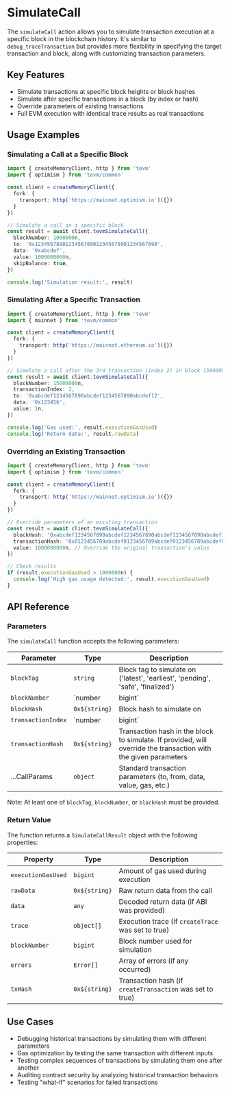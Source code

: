 # SimulateCall

The `simulateCall` action allows you to simulate transaction execution at a specific block in the blockchain history. It's similar to `debug_traceTransaction` but provides more flexibility in specifying the target transaction and block, along with customizing transaction parameters.

## Key Features

- Simulate transactions at specific block heights or block hashes
- Simulate after specific transactions in a block (by index or hash)
- Override parameters of existing transactions
- Full EVM execution with identical trace results as real transactions

## Usage Examples

### Simulating a Call at a Specific Block

```typescript
import { createMemoryClient, http } from 'tevm'
import { optimism } from 'tevm/common'

const client = createMemoryClient({
  fork: {
    transport: http('https://mainnet.optimism.io')({})
  }
})

// Simulate a call on a specific block
const result = await client.tevmSimulateCall({
  blockNumber: 1000000n,
  to: '0x1234567890123456789012345678901234567890',
  data: '0xabcdef',
  value: 1000000000n,
  skipBalance: true,
})

console.log('Simulation result:', result)
```

### Simulating After a Specific Transaction

```typescript
import { createMemoryClient, http } from 'tevm'
import { mainnet } from 'tevm/common'

const client = createMemoryClient({
  fork: {
    transport: http('https://mainnet.ethereum.io')({})
  }
})

// Simulate a call after the 3rd transaction (index 2) in block 15000000
const result = await client.tevmSimulateCall({
  blockNumber: 15000000n,
  transactionIndex: 2,
  to: '0xabcdef1234567890abcdef1234567890abcdef12',
  data: '0x123456',
  value: 1n,
})

console.log('Gas used:', result.executionGasUsed)
console.log('Return data:', result.rawData)
```

### Overriding an Existing Transaction

```typescript
import { createMemoryClient, http } from 'tevm'
import { optimism } from 'tevm/common'

const client = createMemoryClient({
  fork: {
    transport: http('https://mainnet.optimism.io')({})
  }
})

// Override parameters of an existing transaction
const result = await client.tevmSimulateCall({
  blockHash: '0xabcdef1234567890abcdef1234567890abcdef1234567890abcdef1234567890',
  transactionHash: '0x0123456789abcdef0123456789abcdef0123456789abcdef0123456789abcdef',
  value: 1000000000n, // Override the original transaction's value
})

// Check results
if (result.executionGasUsed > 1000000n) {
  console.log('High gas usage detected:', result.executionGasUsed)
}
```

## API Reference

### Parameters

The `simulateCall` function accepts the following parameters:

| Parameter | Type | Description |
|-----------|------|-------------|
| `blockTag` | `string` | Block tag to simulate on ('latest', 'earliest', 'pending', 'safe', 'finalized') |
| `blockNumber` | `number | bigint` | Block number to simulate on |
| `blockHash` | `0x${string}` | Block hash to simulate on |
| `transactionIndex` | `number | bigint` | Transaction index in the block to simulate after (optional) |
| `transactionHash` | `0x${string}` | Transaction hash in the block to simulate. If provided, will override the transaction with the given parameters |
| ...CallParams | `object` | Standard transaction parameters (to, from, data, value, gas, etc.) |

Note: At least one of `blockTag`, `blockNumber`, or `blockHash` must be provided.

### Return Value

The function returns a `SimulateCallResult` object with the following properties:

| Property | Type | Description |
|----------|------|-------------|
| `executionGasUsed` | `bigint` | Amount of gas used during execution |
| `rawData` | `0x${string}` | Raw return data from the call |
| `data` | `any` | Decoded return data (if ABI was provided) |
| `trace` | `object[]` | Execution trace (if `createTrace` was set to true) |
| `blockNumber` | `bigint` | Block number used for simulation |
| `errors` | `Error[]` | Array of errors (if any occurred) |
| `txHash` | `0x${string}` | Transaction hash (if `createTransaction` was set to true) |

## Use Cases

- Debugging historical transactions by simulating them with different parameters
- Gas optimization by testing the same transaction with different inputs
- Testing complex sequences of transactions by simulating them one after another
- Auditing contract security by analyzing historical transaction behaviors
- Testing "what-if" scenarios for failed transactions